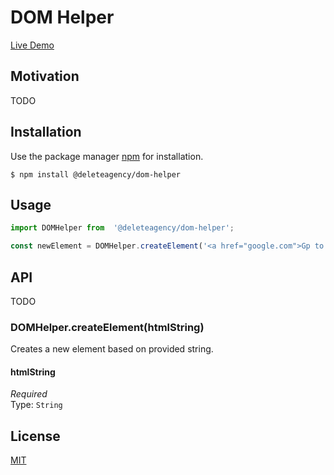 # DOM Helper

[Live Demo](https://delete-agency.github.io/dom-helper/)

## Motivation

TODO 

## Installation

Use the package manager [npm](https://docs.npmjs.com/about-npm/) for installation.

```
$ npm install @deleteagency/dom-helper
```

## Usage

```js
import DOMHelper from  '@deleteagency/dom-helper';

const newElement = DOMHelper.createElement('<a href="google.com">Gp to Google</a>');
```

## API

TODO

### DOMHelper.createElement(htmlString)

Creates a new element based on provided string.

#### htmlString

*Required*<br>
Type: `String`

## License
[MIT](https://choosealicense.com/licenses/mit/)